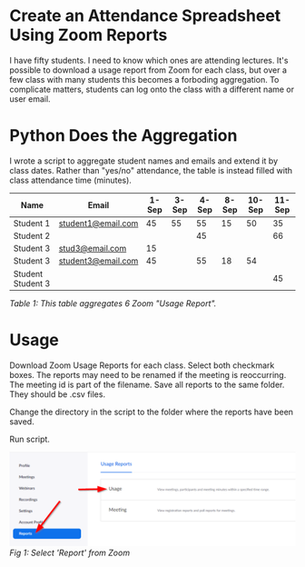 # Create an Attendance Spreadsheet Using Zoom Reports
I have fifty students. I need to know which ones are attending lectures. It's possible to download a usage report from Zoom for each class, but over a few class with many students this becomes a forboding aggregation. To complicate matters, students can log onto the class with a different name or user email.

# Python Does the Aggregation
I wrote a script to aggregate student names and emails and extend it by class dates. Rather than "yes/no" attendance, the table is instead filled with class attendance time (minutes). 

|       Name        |       Email        | 1-Sep | 3-Sep | 4-Sep | 8-Sep | 10-Sep | 11-Sep |
|-------------------|--------------------|-------|-------|-------|-------|--------|--------|
| Student 1         | student1@email.com |    45 |    55 |    55 |    15 |     50 |     35 |
| Student 2         |                    |       |       |    45 |       |        |     66 |
| Student 3         | stud3@email.com    |    15 |       |       |       |        |        |
| Student 3         | student3@email.com |    45 |       |    55 |    18 |     54 |        |
| Student Student 3 |                    |       |       |       |       |        |     45 |

*Table 1: This table aggregates 6 Zoom "Usage Report".*

# Usage
Download Zoom Usage Reports for each class. Select both checkmark boxes. The reports may need to be renamed if the meeting is reoccurring. The meeting id is part of the filename. Save all reports to the same folder. They should be .csv files.

Change the directory in the script to the folder where the reports have been saved. 

Run script.

![Find Zoom Usage Reports](https://github.com/har1eyk/Create-Attenance-List-Using-Zoom/blob/master/Find.Zoom.usage.reports.png)
*Fig 1: Select 'Report' from Zoom*